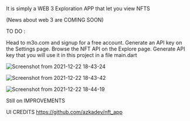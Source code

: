 It is simply a WEB 3 Exploration APP that let you view NFTS 

(News about web 3 are COMING SOON)

TO DO :

Head to m3o.com and signup for a free account.
Generate an API key on the Settings page.
Browse the NFT API on the Explore page.
Generate API key that you will use it in this project in a file main.dart



![Screenshot from 2021-12-22 18-43-24](https://user-images.githubusercontent.com/64710848/147118392-e203926a-c0b4-4244-8559-e169f5b26e33.png)


![Screenshot from 2021-12-22 18-43-42](https://user-images.githubusercontent.com/64710848/147118400-af57cf1f-4d00-4f64-bd55-9d05f99857bf.png)


![Screenshot from 2021-12-22 18-44-19](https://user-images.githubusercontent.com/64710848/147118406-94f41436-e773-43e0-a61a-9fb01fd52034.png)

Still on IMPROVEMENTS 


UI CREDITS https://github.com/azkadev/nft_app  
